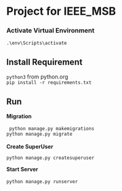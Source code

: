 # Project for IEEE_MSB

### Activate Virtual Environment

`
.\env\Scripts\activate
`

## Install Requirement
`python3` from python.org <br>
`pip install -r requirements.txt`

## Run

**Migration**<br><br>
`
python manage.py makemigrations`<br>
`python manage.py migrate
`
<br><br>
**Create SuperUser**<br>

`
python manage.py createsuperuser
`

**Start Server**<br><br>
`
python manage.py runserver
`
